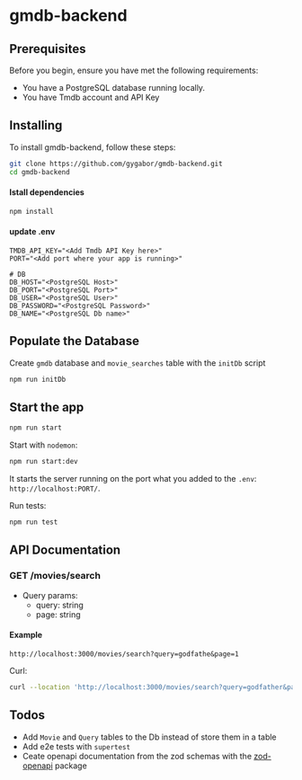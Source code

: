 # gmdb-backend

## Prerequisites

Before you begin, ensure you have met the following requirements:

- You have a PostgreSQL database running locally.
- You have Tmdb account and API Key

## Installing

To install gmdb-backend, follow these steps:

```bash
git clone https://github.com/gygabor/gmdb-backend.git
cd gmdb-backend
```

#### Istall dependencies

```bash
npm install
```

#### update .env

```
TMDB_API_KEY="<Add Tmdb API Key here>"
PORT="<Add port where your app is running>"

# DB
DB_HOST="<PostgreSQL Host>"
DB_PORT="<PostgreSQL Port>"
DB_USER="<PostgreSQL User>"
DB_PASSWORD="<PostgreSQL Password>"
DB_NAME="<PostgreSQL Db name>"
```

## Populate the Database

Create `gmdb` database and `movie_searches` table with the `initDb` script

```bash
npm run initDb
```

## Start the app

```bash
npm run start
```

Start with `nodemon`:

```bash
npm run start:dev
```

It starts the server running on the port what you added to the `.env`: `http://localhost:PORT/`.

Run tests:

```bash
npm run test
```

## API Documentation

### GET /movies/search

- Query params:
  - query: string
  - page: string

#### Example

`http://localhost:3000/movies/search?query=godfathe&page=1`

Curl:

```bash
curl --location 'http://localhost:3000/movies/search?query=godfather&page=2'
```

## Todos

- Add `Movie` and `Query` tables to the Db instead of store them in a table
- Add e2e tests with `supertest`
- Ceate openapi documentation from the zod schemas with the [zod-openapi](https://github.com/samchungy/zod-openapi) package
